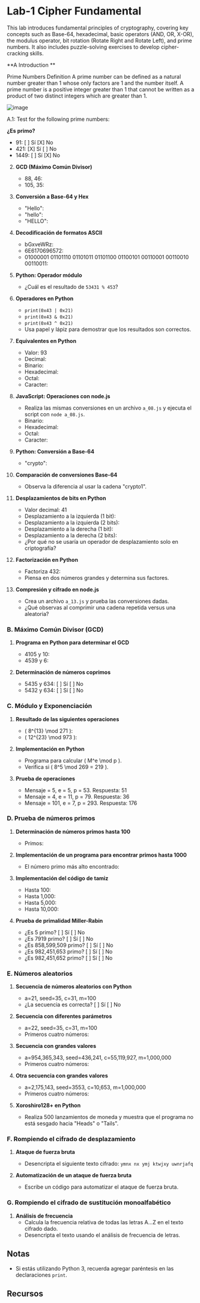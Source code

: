 # Lab-1 Cipher Fundamental
This lab introduces fundamental principles of cryptography, covering key concepts such as Base-64, hexadecimal, basic operators (AND, OR, X-OR), the modulus operator, bit rotation (Rotate Right and Rotate Left), and prime numbers. It also includes puzzle-solving exercises to develop cipher-cracking skills. 

**A Introduction **

Prime Numbers Definition
A prime number can be defined as a natural number greater than 1 whose only factors are 1 and the number itself. 
A prime number is a positive integer greater than 1 that cannot be written as a product of two distinct integers which are greater than 1.

![image](https://github.com/user-attachments/assets/a3bb2248-0ce0-4997-a7d2-ac120cd04e1f)


A.1: Test for the following prime numbers:

**¿Es primo?**  
   - 91: [ ] Sí [X] No  
   - 421: [X] Sí [ ] No  
   - 1449: [ ] Sí [X] No  

2. **GCD (Máximo Común Divisor)**  
   - 88, 46:  
   - 105, 35:  

3. **Conversión a Base-64 y Hex**  
   - "Hello":  
   - "hello":  
   - "HELLO":  

4. **Decodificación de formatos ASCII**  
   - bGxveWRz:  
   - 6E6170696572:  
   - 01000001 01101110 01101011 01101100 01100101 00110001 00110010 00110011:  

5. **Python: Operador módulo**  
   - ¿Cuál es el resultado de `53431 % 453`?  

6. **Operadores en Python**  
   - `print(0x43 | 0x21)`  
   - `print(0x43 & 0x21)`  
   - `print(0x43 ^ 0x21)`  
   - Usa papel y lápiz para demostrar que los resultados son correctos.

7. **Equivalentes en Python**  
   - Valor: 93  
   - Decimal:  
   - Binario:  
   - Hexadecimal:  
   - Octal:  
   - Caracter:  

8. **JavaScript: Operaciones con node.js**  
   - Realiza las mismas conversiones en un archivo `a_08.js` y ejecuta el script con `node a_08.js`.  
   - Binario:  
   - Hexadecimal:  
   - Octal:  
   - Caracter:  

9. **Python: Conversión a Base-64**  
   - "crypto":  

10. **Comparación de conversiones Base-64**  
    - Observa la diferencia al usar la cadena "crypto1".  

11. **Desplazamientos de bits en Python**  
    - Valor decimal: 41  
    - Desplazamiento a la izquierda (1 bit):  
    - Desplazamiento a la izquierda (2 bits):  
    - Desplazamiento a la derecha (1 bit):  
    - Desplazamiento a la derecha (2 bits):  
    - ¿Por qué no se usaría un operador de desplazamiento solo en criptografía?

12. **Factorización en Python**  
    - Factoriza 432:  
    - Piensa en dos números grandes y determina sus factores.

13. **Compresión y cifrado en node.js**  
    - Crea un archivo `a_13.js` y prueba las conversiones dadas.  
    - ¿Qué observas al comprimir una cadena repetida versus una aleatoria?

### B. Máximo Común Divisor (GCD)

1. **Programa en Python para determinar el GCD**  
   - 4105 y 10:  
   - 4539 y 6:  

2. **Determinación de números coprimos**  
   - 5435 y 634: [ ] Sí [ ] No  
   - 5432 y 634: [ ] Sí [ ] No  

### C. Módulo y Exponenciación

1. **Resultado de las siguientes operaciones**  
   - \( 8^{13} \mod 271 \):  
   - \( 12^{23} \mod 973 \):  

2. **Implementación en Python**  
   - Programa para calcular \( M^e \mod p \).  
   - Verifica si \( 8^5 \mod 269 = 219 \).

3. **Prueba de operaciones**  
   - Mensaje = 5, e = 5, p = 53. Respuesta: 51  
   - Mensaje = 4, e = 11, p = 79. Respuesta: 36  
   - Mensaje = 101, e = 7, p = 293. Respuesta: 176  

### D. Prueba de números primos

1. **Determinación de números primos hasta 100**  
   - Primos:

2. **Implementación de un programa para encontrar primos hasta 1000**  
   - El número primo más alto encontrado:

3. **Implementación del código de tamiz**  
   - Hasta 100:  
   - Hasta 1,000:  
   - Hasta 5,000:  
   - Hasta 10,000:  

4. **Prueba de primalidad Miller-Rabin**  
   - ¿Es 5 primo? [ ] Sí [ ] No  
   - ¿Es 7919 primo? [ ] Sí [ ] No  
   - ¿Es 858,599,509 primo? [ ] Sí [ ] No  
   - ¿Es 982,451,653 primo? [ ] Sí [ ] No  
   - ¿Es 982,451,652 primo? [ ] Sí [ ] No  

### E. Números aleatorios

1. **Secuencia de números aleatorios con Python**  
   - a=21, seed=35, c=31, m=100  
   - ¿La secuencia es correcta? [ ] Sí [ ] No

2. **Secuencia con diferentes parámetros**  
   - a=22, seed=35, c=31, m=100  
   - Primeros cuatro números:  

3. **Secuencia con grandes valores**  
   - a=954,365,343, seed=436,241, c=55,119,927, m=1,000,000  
   - Primeros cuatro números:  

4. **Otra secuencia con grandes valores**  
   - a=2,175,143, seed=3553, c=10,653, m=1,000,000  
   - Primeros cuatro números:  

5. **Xoroshiro128+ en Python**  
   - Realiza 500 lanzamientos de moneda y muestra que el programa no está sesgado hacia "Heads" o "Tails".

### F. Rompiendo el cifrado de desplazamiento

1. **Ataque de fuerza bruta**  
   - Desencripta el siguiente texto cifrado: `ymnx nx ymj ktwjxy uwnrjafq`

2. **Automatización de un ataque de fuerza bruta**  
   - Escribe un código para automatizar el ataque de fuerza bruta.

### G. Rompiendo el cifrado de sustitución monoalfabético

1. **Análisis de frecuencia**  
   - Calcula la frecuencia relativa de todas las letras A...Z en el texto cifrado dado.
   - Desencripta el texto usando el análisis de frecuencia de letras.

## Notas

- Si estás utilizando Python 3, recuerda agregar paréntesis en las declaraciones `print`.

## Recursos

